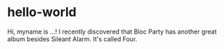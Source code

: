 # hello-world

Hi, myname is ...!
I recently discovered that Bloc Party has another great album besides Sileant Alarm.
It's called Four.
